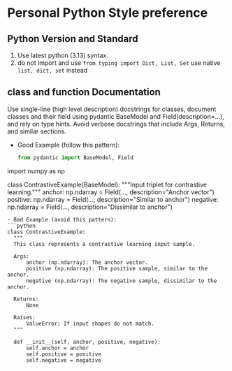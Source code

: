 # Personal Python Style preference

## Python Version and Standard
1. Use latest python (3.13) syntax.
2. do not import and use `from typing import Dict, List, Set` use native `list, dict, set` instead

## class and function Documentation
Use single-line (high level description) docstrings for classes, document classes and their field using pydantic BaseModel and Field(description=...), and rely on type hints. Avoid verbose docstrings that include Args, Returns, and similar sections.
- Good Example (follow this pattern):
  ```python
  from pydantic import BaseModel, Field
import numpy as np

class ContrastiveExample(BaseModel):
    """Input triplet for contrastive learning."""
    anchor: np.ndarray = Field(..., description="Anchor vector")
    positive: np.ndarray = Field(..., description="Similar to anchor")
    negative: np.ndarray = Field(..., description="Dissimilar to anchor")
  ```
- Bad Example (avoid this pattern):
  ```python
class ContrastiveExample:
    """
    This class represents a contrastive learning input sample.
    
    Args:
        anchor (np.ndarray): The anchor vector.
        positive (np.ndarray): The positive sample, similar to the anchor.
        negative (np.ndarray): The negative sample, dissimilar to the anchor.

    Returns:
        None

    Raises:
        ValueError: If input shapes do not match.
    """

    def __init__(self, anchor, positive, negative):
        self.anchor = anchor
        self.positive = positive
        self.negative = negative

  ```
   
